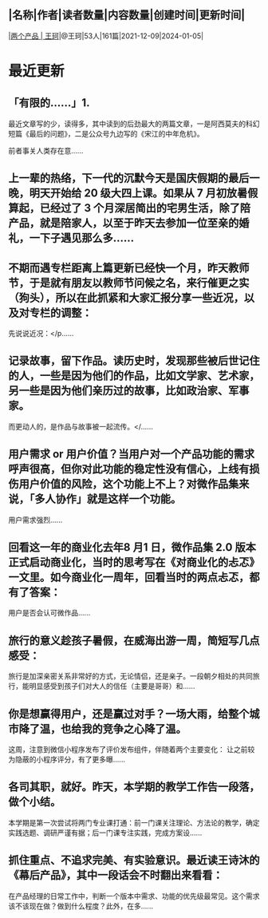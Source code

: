 |名称|作者|读者数量|内容数量|创建时间|更新时间|
---
|[两个产品 | 王珂](https://xiaobot.net/p/wangke?refer=0b133df9-27dc-423b-8101-639049001c13)|@王珂|53人|161篇|2021-12-09|2024-01-05|

# 最近更新
## 「有限的……」1.
最近文章写的少，读得多，其中读到的后劲最大的两篇文章，一是阿西莫夫的科幻短篇《最后的问题》，二是公众号九边写的《宋江的中年危机》。

前者事关人类存在意......
## 上一辈的热络，下一代的沉默今天是国庆假期的最后一晚，明天开始给 20 级大四上课。如果从 7 月初放暑假算起，已经过了 3 个月深居简出的宅男生活，除了陪产品，就是陪家人，以至于昨天去参加一位至亲的婚礼，一下子遇见那么多......
## 不期而遇专栏距离上篇更新已经快一个月，昨天教师节，于是就有朋友以教师节问候之名，来行催更之实（狗头），所以在此抓紧和大家汇报分享一些近况，以及对专栏的调整：

先说说近况：</p......
## 记录故事，留下作品。读历史时，发现那些被后世记住的人，一些是因为他们的作品，比如文学家、艺术家，另一些是因为他们亲历过的故事，比如政治家、军事家。

而更动人的，是作品与故事被一起流传。</......
## 用户需求 or 用户价值？当用户对一个产品功能的需求呼声很高，但你对此功能的稳定性没有信心，上线有损伤用户价值的风险，这个功能上不上？对微作品集来说，「多人协作」就是这样一个功能。

用户需求强烈......
## 回看这一年的商业化去年8 月1 日，微作品集 2.0 版本正式启动商业化，当时的思考写在《对商业化的忐忑》一文里。如今商业化一周年，回看当时的两点忐忑，都有了答案：

用户是否会认可微作品......
## 旅行的意义趁孩子暑假，在威海出游一周，简短写几点感受：

旅行是加深亲密关系非常好的方式，无论情侣，还是亲子。一段朝夕相处的共同旅行，能明显感受到孩子们对大人的信任（主要是哥哥）和......
## 你是想赢得用户，还是赢过对手？一场大雨，给整个城市降了温，也给我的竞争之心降了温。

这周，注意到微信小程序发布了评价发布组件，伴随着两个主要变化：
让之前较为隐蔽的小程序评分，有了更多曝......
## 各司其职，就好。昨天，本学期的教学工作告一段落，做个小结。

本学期是第一次尝试将两门专业课打通：前一门课关注理论、方法论的教学，确定实践选题、调研严谨有据；后一门课专注实践，完成方案设......
## 抓住重点、不追求完美、有实验意识。最近读王诗沐的《幕后产品》，其中一段话会不时翻出来看看：

在产品经理的日常工作中，判断一个版本中需求、功能的优先级最常见。这个需求该不该现在做？做到什么程度？此外，在多......

